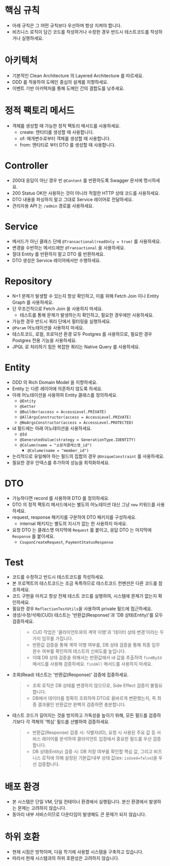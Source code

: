 # 핵심 규칙

- 아래 규칙은 그 어떤 규칙보다 우선하며 항상 지켜야 합니다.
- 비즈니스 로직이 담긴 코드를 작성하거나 수정한 경우 반드시 테스트코드를 작성하거나 실행하세요.

# 아키텍처

- 기본적인 Clean Architecture 의 Layered Architecture 를 따르세요.
- DDD 를 적용하여 도메인 중심의 설계를 지향하세요.
- 이벤트 기반 아키텍처를 통해 도메인 간의 결합도를 낮추세요.

# 정적 팩토리 메서드

- 객체를 생성할 때 가능한 정적 팩토리 메서드를 사용하세요.
  - create: 엔티티를 생성할 때 사용합니다.
  - of: 매개변수로부터 객체를 생성할 때 사용합니다.
  - from: 엔티티로 부터 DTO 를 생성할 때 사용합니다.

# Controller

- 200대 응답이 아닌 경우 빈 `@Content` 를 반환하도록 Swagger 문서에 명시하세요.
- 200 Status OK만 사용하는 것이 아니라 적절한 HTTP 상태 코드를 사용하세요.
- DTO 내용을 파싱하지 말고 그대로 Service 레이어로 전달하세요.
- 관리자용 API 는 `/admin` 경로를 사용하세요.

# Service

- 메서드가 아닌 클래스 단에 `@Transactional(readOnly = true)` 를 사용하세요.
- 변경을 수반하는 메서드에만 `@Transactional` 을 사용하세요.
- 절대 Entity 를 반환하지 말고 DTO 를 반환하세요.
- DTO 생성은 Service 레이어에서만 수행하세요.

# Repository

- N+1 문제가 발생할 수 있는지 항상 확인하고, 이를 위해 Fetch Join 이나 Entity Graph 를 사용하세요.
- 단 무조건적으로 Fetch Join 을 사용하지 마세요.
  - 테스트를 통해 문제가 발생하는지 확인하고, 필요한 경우에만 사용하세요.
- 가능한 경우 반드시 쿼리 단에서 필터링을 실행하세요.
- `@Param` 어노테이션을 사용하지 마세요.
- 테스트코드, 로컬, 프로덕션 환경 모두 Postgres 를 사용하므로, 필요한 경우 Postgres 전용 기능을 사용하세요.
- JPQL 로 처리하기 힘든 복잡한 쿼리는 Native Query 를 사용하세요.

# Entity

- DDD 의 Rich Domain Model 을 지향하세요.
- Entity 는 다른 레이어에 의존하지 않도록 하세요.
- 아래 어노테이션을 사용하여 Entity 클래스를 정의하세요.
  - `@Entity`
  - `@Getter`
  - `@Builder(access = AccessLevel.PRIVATE)`
  - `@AllArgsConstructor(access = AccessLevel.PRIVATE)`
  - `@NoArgsConstructor(access = AccessLevel.PROTECTED)`
- id 필드에는 아래 어노테이션을 사용하세요.
  - `@Id`
  - `@GeneratedValue(strategy = GenerationType.IDENTITY)`
  - `@Column(name = "소문자클래스명_id")`
    - `@Colume(name = "member_id")`
- 논리적으로 유일해야 하는 필드의 집합의 경우 `@UniqueConstraint` 를 사용하세요.
- 필요한 경우 인덱스를 추가하여 성능을 최적화하세요.

# DTO

- 가능하다면 record 를 사용하여 DTO 를 정의하세요.
- DTO 의 정적 팩토리 메서드에서는 별도의 어노테이션 대신 그냥 `new` 키워드를 사용하세요.
- request, response 패키지를 구분하여 DTO 패키지를 구성하세요.
  - internal 패키지는 별도의 지시가 없는 한 사용하지 마세요.
- 요청 DTO 는 클래스명 마지막에 `Request` 를 붙이고, 응답 DTO 는 마지막에 `Response` 를 붙이세요.
  - `CouponCreateRequest`, `PaymentStatusResponse`

# Test

- 코드를 수정하고 반드시 테스트코드를 작성하세요.
- 본 프로젝트의 테스트코드는 조금 독특하므로 테스트코드 컨벤션은 다른 코드를 참조하세요.
- 코드 구현을 마치고 항상 전체 테스트 코드를 실행하여, 시스템에 문제가 없는지 확인하세요.
- 필요한 경우 `ReflectionTestUtils`을 사용하여 private 필드에 접근하세요.
- 생성/수정/삭제(CUD) 테스트는 '반환값(Response)'과 'DB 상태(Entity)'를 모두 검증하세요.
  > - CUD 작업은 '클라이언트와의 계약 이행'과 '데이터 상태 변경'이라는 두 가지 임무를 가집니다.
  > - 반환값 검증을 통해 계약 이행 여부를, DB 상태 검증을 통해 최종 임무 완수 여부를 확인하여 테스트의 신뢰도를 높입니다.
  > - 이떄 DB 상태 검증을 위해서는 반환값에서 id 값을 추출하여 `findById` 메서드를 사용해 검증하세요. `findAll` 메서드를 사용하지 마세요.
- 조회(Read) 테스트는 '반환값(Response)' 검증에 집중하세요.
  > - 조회 로직은 DB 상태를 변경하지 않으므로, Side Effect 검증이 불필요합니다.
  > - DB에서 데이터를 정확히 조회하여 DTO로 올바르게 변환했는지, 즉 최종 결과물인 반환값만 완벽히 검증하면 충분합니다.
- 테스트 코드가 길어지는 것을 방지하고 가독성을 높이기 위해, 모든 필드를 검증하기보다 각 객체의 '핵심' 필드를 선별하여 검증하세요.
  > - 반환값(Response) 검증 시: 식별자(ID), 요청 시 사용된 주요 값 등 서비스 레이어를 분석하여 클라이언트 입장에서 중요한 필드를 우선 검증합니다.
  > - DB 상태(Entity) 검증 시: DB 저장 여부를 확인할 핵심 값, 그리고 비즈니스 로직에 의해 설정된 기본값/내부 상태 값(ex: `isUsed=false`)을 우선 검증합니다.

# 배포 환경

- 본 시스템은 단일 VM, 단일 컨테이너 환경에서 실행됩니다.
  분산 환경에서 발생하는 문제는 고려하지 않습니다.
- 동아리 내부 서비스이므로 다운타임이 발생해도 큰 문제가 되지 않습니다.

# 하위 호환

- 현재 시점은 방학이며, 다음 학기에 사용할 시스템을 구축하고 있습니다.
- 따라서 현재 시스템과의 하위 호환성은 고려하지 않습니다.
